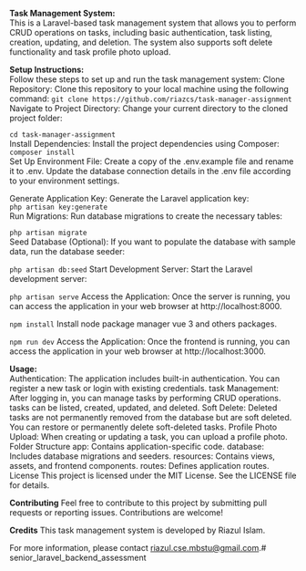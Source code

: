 **Task Management System:**<br/>
This is a Laravel-based task management system that allows you to perform CRUD operations on tasks, including basic authentication, task listing, creation, updating, and deletion. The system also supports soft delete functionality and task profile photo upload.

**Setup Instructions:**<br>
Follow these steps to set up and run the task management system:
Clone Repository: Clone this repository to your local machine using the following command:
`git clone https://github.com/riazcs/task-manager-assignment` <br>
Navigate to Project Directory: Change your current directory to the cloned project folder:


`cd task-manager-assignment`<br>
Install Dependencies: Install the project dependencies using Composer:
`composer install`<br>
Set Up Environment File: Create a copy of the .env.example file and rename it to .env. Update the database connection details in the .env file according to your environment settings.

Generate Application Key: Generate the Laravel application key:<br>
`php artisan key:generate`<br>
Run Migrations: Run database migrations to create the necessary tables:


`php artisan migrate`<br>
Seed Database (Optional): If you want to populate the database with sample data, run the database seeder:


`php artisan db:seed`
Start Development Server: Start the Laravel development server:

`php artisan serve`
Access the Application: Once the server is running, you can access the application in your web browser at http://localhost:8000.


`npm install`
Install node package manager vue 3 and others packages.

`npm run dev`
Access the Application: Once the frontend is running, you can access the application in your web browser at http://localhost:3000.

**Usage:**<br>
Authentication: The application includes built-in authentication. You can register a new task or login with existing credentials.
task Management: After logging in, you can manage tasks by performing CRUD operations. tasks can be listed, created, updated, and deleted.
Soft Delete: Deleted tasks are not permanently removed from the database but are soft deleted. You can restore or permanently delete soft-deleted tasks.
Profile Photo Upload: When creating or updating a task, you can upload a profile photo.
Folder Structure
app: Contains application-specific code.
database: Includes database migrations and seeders.
resources: Contains views, assets, and frontend components.
routes: Defines application routes.
License
This project is licensed under the MIT License. See the LICENSE file for details.

**Contributing**
Feel free to contribute to this project by submitting pull requests or reporting issues. Contributions are welcome!

**Credits**
This task management system is developed by Riazul Islam.

For more information, please contact riazul.cse.mbstu@gmail.com.# senior_laravel_backend_assessment
